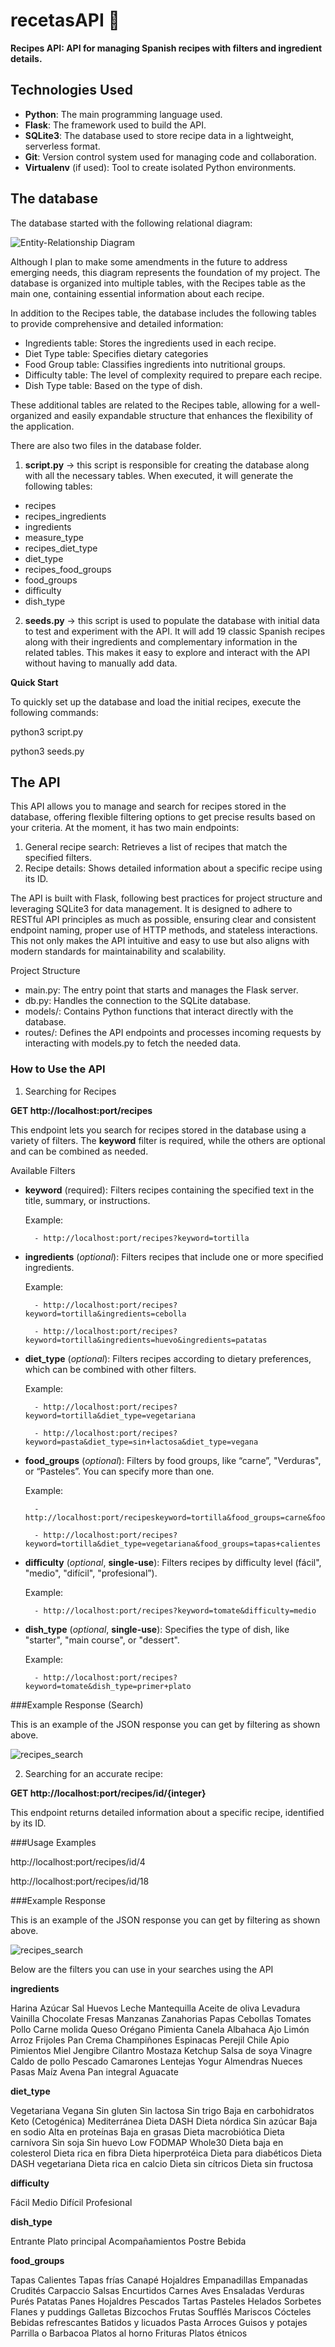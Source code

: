 
# recetasAPI 🥘
**Recipes API: API for managing Spanish recipes with filters and ingredient details.**

## Technologies Used

- **Python**: The main programming language used.
- **Flask**: The framework used to build the  API.
- **SQLite3**: The database used to store recipe data in a lightweight, serverless format.
- **Git**: Version control system used for managing code and collaboration.
- **Virtualenv** (if used): Tool to create isolated Python environments.

## The database
The database started with the following relational diagram:

![Entity-Relationship Diagram][image-1]

Although I plan to make some amendments in the future to address emerging needs, this diagram represents the foundation of my project. The database is organized into multiple tables, with the Recipes table as the main one, containing essential information about each recipe.

In addition to the Recipes table, the database includes the following tables to provide comprehensive and detailed information:

- Ingredients table: Stores the ingredients used in each recipe.
- Diet Type table: Specifies dietary categories 
- Food Group table: Classifies ingredients into nutritional groups.
- Difficulty table:  The level of complexity required to prepare each recipe.
- Dish Type table: Based on the type of dish.

These additional tables are related to the Recipes table, allowing for a well-organized and easily expandable structure that enhances the flexibility of the application.

There are also two files in the database folder.

1. **script.py** -\> this script is responsible for creating the database along with all the necessary tables.
When executed, it will generate the following tables:

- recipes
- recipes\_ingredients
- ingredients
- measure\_type
- recipes\_diet\_type
- diet\_type
- recipes\_food\_groups
- food\_groups
- difficulty                 
- dish\_type

2. **seeds.py** -\> this script is used to populate the database with initial data to test and experiment with the API.
It will add 19 classic Spanish recipes along with their ingredients and complementary information in the related tables.
This makes it easy to explore and interact with the API without having to manually add data.
  
**Quick Start**

To quickly set up the database and load the initial recipes, execute the following commands:

python3 script.py

python3 seeds.py

## The API

This API allows you to manage and search for recipes stored in the database, offering flexible filtering options to get precise results based on your criteria. At the moment, it has two main endpoints:
1.   General recipe search: Retrieves a list of recipes that match the specified filters.
2.   Recipe details: Shows detailed information about a specific recipe using its ID.

The API is built with Flask, following best practices for project structure and leveraging SQLite3 for data management. It is designed to adhere to RESTful API principles as much as possible, ensuring clear and consistent endpoint naming, proper use of HTTP methods, and stateless interactions. This not only makes the API intuitive and easy to use but also aligns with modern standards for maintainability and scalability.

Project Structure
- main.py: The entry point that starts and manages the Flask server.
- db.py: Handles the connection to the SQLite database.
- models/: Contains Python functions that interact directly with the database.
- routes/: Defines the API endpoints and processes incoming requests by interacting with models.py to fetch the needed data.

### How to Use the API

1. Searching for Recipes

**GET http://localhost:port/recipes**

This endpoint lets you search for recipes stored in the database using a variety of filters. The **keyword** filter is required, while the others are optional and can be combined as needed.

Available Filters

- **keyword** (required): Filters recipes containing the specified text in the title, summary, or instructions.
  
	Example:

		- http://localhost:port/recipes?keyword=tortilla
  
- **ingredients** (*optional*): Filters recipes that include one or more specified ingredients.
  
	Example:

		- http://localhost:port/recipes?keyword=tortilla&ingredients=cebolla
  
		- http://localhost:port/recipes?keyword=tortilla&ingredients=huevo&ingredients=patatas

- **diet_type** (*optional*): Filters recipes according to dietary preferences, which can be combined with other filters.

  	Example:
  
  		- http://localhost:port/recipes?keyword=tortilla&diet_type=vegetariana
  
  		- http://localhost:port/recipes?keyword=pasta&diet_type=sin+lactosa&diet_type=vegana
  
- **food_groups** (*optional*): Filters by food groups, like “carne”, "Verduras", or “Pasteles”. You can specify more than one.

  	Example:
  
  		- http://localhost:port/recipeskeyword=tortilla&food_groups=carne&food_groups=patatas
  
  		- http://localhost:port/recipes?keyword=tortilla&diet_type=vegetariana&food_groups=tapas+calientes
  
- **difficulty** (*optional*, **single-use**): Filters recipes by difficulty level (fácil", "medio", "difícil", "profesional”).

  	Example:
  
		- http://localhost:port/recipes?keyword=tomate&difficulty=medio
  
- **dish_type** (*optional*, **single-use**): Specifies the type of dish, like "starter", "main course", or "dessert".

  	Example:
  
		- http://localhost:port/recipes?keyword=tomate&dish_type=primer+plato  
	  


###Example Response (Search)

This is an example of the JSON response you can get by filtering as shown above.

![recipes_search](database/images/recipes_search.png)


2. Searching for an accurate recipe:
   
**GET http://localhost:port/recipes/id/{integer}**

This endpoint returns detailed information about a specific recipe, identified by its ID.

###Usage Examples

http://localhost:port/recipes/id/4

http://localhost:port/recipes/id/18

###Example Response

This is an example of the JSON response you can get by filtering as shown above.

![recipes_search](database/images/id_search.png)

Below are the filters you can use in your searches using the API

**ingredients**

Harina
Azúcar
Sal
Huevos
Leche
Mantequilla
Aceite de oliva
Levadura
Vainilla
Chocolate
Fresas
Manzanas
Zanahorias
Papas
Cebollas
Tomates
Pollo
Carne molida
Queso
Orégano
Pimienta
Canela
Albahaca
Ajo
Limón
Arroz
Frijoles
Pan
Crema
Champiñones
Espinacas
Perejil
Chile
Apio
Pimientos
Miel
Jengibre
Cilantro
Mostaza
Ketchup
Salsa de soya
Vinagre
Caldo de pollo
Pescado
Camarones
Lentejas
Yogur
Almendras
Nueces
Pasas
Maíz
Avena
Pan integral
Aguacate

**diet_type**

Vegetariana
Vegana
Sin gluten
Sin lactosa
Sin trigo
Baja en carbohidratos
Keto (Cetogénica)
Mediterránea
Dieta DASH
Dieta nórdica
Sin azúcar
Baja en sodio
Alta en proteínas
Baja en grasas
Dieta macrobiótica
Dieta carnívora
Sin soja
Sin huevo
Low FODMAP
Whole30
Dieta baja en colesterol
Dieta rica en fibra
Dieta hiperprotéica
Dieta para diabéticos
Dieta DASH vegetariana
Dieta rica en calcio
Dieta sin cítricos
Dieta sin fructosa

**difficulty**

Fácil
Medio
Difícil
Profesional

**dish_type**

Entrante
Plato principal
Acompañamientos
Postre
Bebida

**food_groups**

Tapas Calientes
Tapas frías
Canapé
Hojaldres
Empanadillas
Empanadas
Crudités
Carpaccio
Salsas
Encurtidos
Carnes
Aves
Ensaladas
Verduras
Purés
Patatas
Panes
Hojaldres
Pescados
Tartas
Pasteles
Helados
Sorbetes
Flanes y puddings
Galletas
Bizcochos
Frutas
Soufflés
Mariscos
Cócteles
Bebidas refrescantes
Batidos y licuados
Pasta
Arroces
Guisos y potajes
Parrilla o Barbacoa
Platos al horno
Frituras
Platos étnicos

[image-1]:	database/images/Entity-Relationship%20Diagram.png
